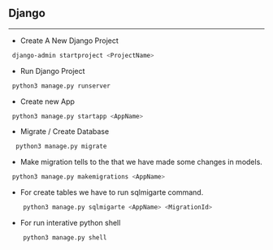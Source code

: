 ## Django
---
- Create A New Django Project
```bash
 django-admin startproject <ProjectName>
```
- Run Django Project
```bash
 python3 manage.py runserver
```
- Create new App
```bash
 python3 manage.py startapp <AppName>
```
- Migrate / Create Database
```bash
  python3 manage.py migrate
```
- Make migration tells to the that we have made some changes in models.
```bash
 python3 manage.py makemigrations <AppName>
```
- For create tables we have to run sqlmigarte command.
```bash
	python3 manage.py sqlmigarte <AppName> <MigrationId> 
```  
- For run interative python shell
```bash
	python3 manage.py shell
```